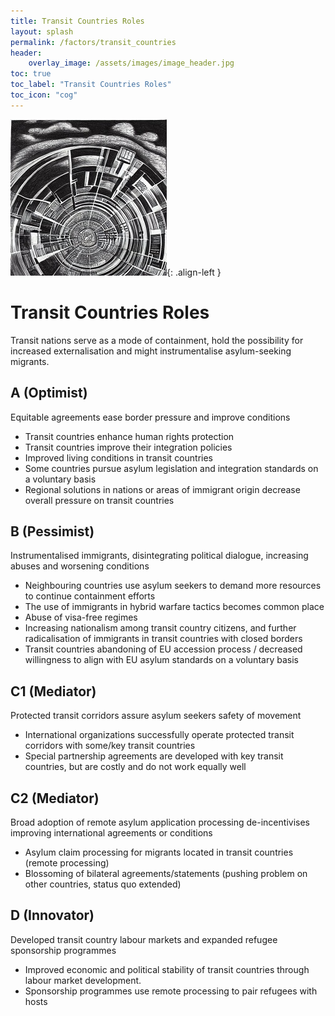 ```yaml
---
title: Transit Countries Roles
layout: splash
permalink: /factors/transit_countries
header:
    overlay_image: /assets/images/image_header.jpg
toc: true
toc_label: "Transit Countries Roles"
toc_icon: "cog"
---
```


![image-left](/assets/images/transit_nations.jpg){: .align-left }

# Transit Countries Roles

Transit nations serve as a mode of containment, hold the possibility for 
increased externalisation and might instrumentalise asylum-seeking migrants.


## A (Optimist)

Equitable agreements ease border pressure and improve conditions
* Transit countries enhance human rights protection
* Transit countries improve their integration policies 
* Improved living conditions in transit countries
* Some countries pursue asylum legislation and integration standards on a voluntary basis
* Regional solutions in nations or areas of immigrant origin decrease overall pressure on transit countries

## B (Pessimist)

Instrumentalised immigrants, disintegrating political dialogue, increasing 
abuses and worsening conditions
* Neighbouring countries use asylum seekers to demand more resources to continue containment efforts
* The use of immigrants in hybrid warfare tactics becomes common place
* Abuse of visa-free regimes
* Increasing nationalism among transit country citizens, and further radicalisation of immigrants in transit countries with closed borders
* Transit countries abandoning of EU accession process / decreased willingness to align with EU asylum standards on a voluntary basis


## C1 (Mediator)

Protected transit corridors assure asylum seekers safety of movement 
* International organizations successfully operate protected transit corridors with some/key transit countries
* Special partnership agreements are developed with key transit countries, but are costly and do not work equally well

## C2 (Mediator)

Broad adoption of remote asylum application processing de-incentivises improving international agreements or conditions
* Asylum claim processing for migrants located in transit countries (remote processing)
* Blossoming of bilateral agreements/statements (pushing problem on other countries, status quo extended)

## D (Innovator)

Developed transit country labour markets and expanded refugee sponsorship programmes
* Improved economic and political stability of transit countries through labour market development.
* Sponsorship programmes use remote processing to pair refugees with hosts
